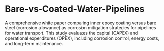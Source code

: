 # Bare-vs-Coated-Water-Pipelines
A comprehensive white paper comparing inner epoxy coating versus bare steel (corrosion allowance) as corrosion mitigation strategies for pipelines for water transport. This study evaluates the capital (CAPEX) and operational expenditures (OPEX), including corrosion control, energy costs, and long-term maintenance. 
